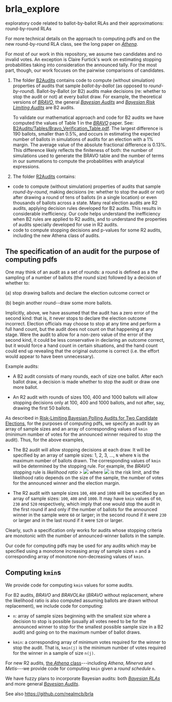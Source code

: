 # brla_explore
exploratory code related to ballot-by-ballot RLAs and their approximations: round-by-round RLAs

For more technical details on the approach to computing pdfs and on the new round-by-round RLA class, see the long paper on [*Athena*](https://arxiv.org/abs/2008.02315). 

For most of our work in this repository, we assume two candidates and no invalid votes. An exception is Claire Furtick's work on estimating stopping probabilities taking into consideration the announced tally. For the most part, though, our work focuses on the pairwise comparisons of candidates. 

1. The folder [B2Audits](https://github.com/gwexploratoryaudits/brla_explore/tree/master/B2Audits) contains code to compute (without simulation) properties of audits that sample *ballot-by-ballot* (as opposed to *round-by-round*). Ballot-by-Ballot (or B2) audits make decisions (re: whether to stop the audit or not) at every ballot draw. For example, the theoretical versions of [*BRAVO*](https://www.usenix.org/system/files/conference/evtwote12/evtwote12-final27.pdf), the general [*Bayesian Audits*](https://arxiv.org/abs/1801.00528) and [*Bayesian Risk Limiting Audits*](https://arxiv.org/abs/1902.00999) are B2 audits. 

    To validate our mathematical approach and code for B2 audits we have computed the values of Table 1 in the [*BRAVO*](https://www.usenix.org/system/files/conference/evtwote12/evtwote12-final27.pdf) paper. See: [B2Audits/Tables/Bravo_Verification_Table.pdf](https://github.com/gwexploratoryaudits/brla_explore/tree/master/B2Audits/Tables/Bravo_Verification_Table.pdf). The largest difference is 190 ballots, smaller than 0.5\%, and occurs in estimating the expected number of ballots in simulations of audits for an election with a 1\% margin.  The average value of the absolute fractional difference is 0.13\%. This difference likely reflects the finiteness of both: the number of simulations used to generate the BRAVO table and the number of terms in our summations to compute the probabilities with analytical expressions.  

2. The folder [R2Audits](https://github.com/gwexploratoryaudits/brla_explore/tree/master/R2Audits) contains: 
* code to compute (without simulation) properties of audits that sample *round-by-round*, making decisions (re: whether to stop the audit or not) after drawing a round of tens of ballots (in a single location) or even thousands of ballots across a state. Many real election audits are R2 audits, applying decision rules developed for B2 audits. This results in considerable inefficiency. Our code helps understand the inefficiency when B2 rules are applied to R2 audits, and to understand the properties of audits specially developed for use in R2 audits. 
* code to compute stopping decisions and p-values for some R2 audits, including the new Athena class of audits. 

## The specification of an audit for the purpose of computing pdfs
One may think of an audit as a set of rounds: a round is defined as a the sampling of a number of ballots (the round size) followed by a decision of whether to: 

(a) stop drawing ballots and declare the election outcome correct or

(b) begin another round--draw some more ballots. 

Implicitly, above, we have assumed that the audit has a zero error of the second kind: that is, it never stops to declare the election outcome incorrect. Election officials may choose to stop at any time and perform a full hand count, but the audit does not count on that happening at any stage. Were the audit to allow for a non-zero value of the error of the second kind, it could be less conservative in declaring an outcome correct, but it would force a hand count in certain situations, and the hand count could end up revealing that the original outcome is correct (i.e. the effort would appear to have been unnecessary). 

Example audits: 

* A B2 audit consists of many rounds, each of size one ballot. After each ballot draw, a decision is made whether to stop the audit or draw one more ballot. 

* An R2 audit with rounds of sizes 100, 400 and 1000 ballots will allow stopping decisions only at 100, 400 and 1000 ballots, and not after, say, drawing the first 50 ballots. 

As described in [Risk-Limiting Bayesian Polling Audits for Two Candidate Elections](https://arxiv.org/abs/1902.00999), for the purposes of computing pdfs, we specify an audit by an array of sample sizes and an array of corresponding values of `kmin` (minimum number of votes for the announced winner required to stop the audit). Thus, for the above examples, 

* The B2 audit will allow stopping decisions at each draw. It will be specified by an array of sample sizes: 1, 2, 3, ..., `N` where `N` is the maximum number of ballots drawn. The corresponding values of `kmin` will be determined by the stopping rule. For example, the *BRAVO* stopping rule is *likelihood ratio >* <img src="https://render.githubusercontent.com/render/math?math=\large \frac{1}{\alpha}"> where <img src="https://render.githubusercontent.com/render/math?math=\large \alpha"> is the risk limit, and the likelihood ratio depends on the size of the sample, the number of votes for the announced winner and the election margin. 

* The R2 audit with sample sizes `100`, `400` and `1000` will be specified by an array of sample sizes: `100`, `400` and `1000`. It may have `kmin` values of `60`, `230` and `520` respectively, which imply that one would stop the audit in the first round if and only if the number of ballots for the announced winner in the sample were `60` or larger; in the second round if it were `230` or larger and in the last round if it were `520` or larger. 

Clearly, such a specification only works for audits whose stopping criteria are monotonic with the number of announced-winner ballots in the sample. 

Our code for computing pdfs may be used for any audits which may be specified using a monotone increasing array of sample sizes `n` and a corresponding array of monotone non-decreasing values of `kmin`. 

## Computing `kmin`s

We provide code for computing `kmin` values for some audits. 

For B2 audits, *BRAVO* and *BRAVOLike* (*BRAVO* without replacement, where the likelihood ratio is also computed assuming ballots are drawn without replacement), we include code for computing:

* `n`: array of sample sizes beginning with the smallest size where a decision to stop is possible (usually all votes need to be for the announced winner to stop for the smallest possible sample size in a B2 audit) and going on to the maximum number of ballot draws. 

* `kmin`: a corresponding array of minimum votes required for the winner to stop the audit. That is, `kmin(j)` is the minimum number of votes required for the winner in a sample of size `n(j)`.  

For new R2 audits, [the *Athena* class](https://github.com/gwexploratoryaudits/brla_explore/tree/master/R2Audits/Athena)---including *Athena*, *Minerva* and *Metis*---we provide code for computing `kmin` given a *round schedule* `n`. 
  
  We have fuzzy plans to incorporate Bayesian audits: both [*Bayesian RLAs*](https://arxiv.org/abs/1902.00999) and more general [*Bayesian Audits*](https://arxiv.org/abs/1801.00528). 
  
See also https://github.com/nealmcb/brla
